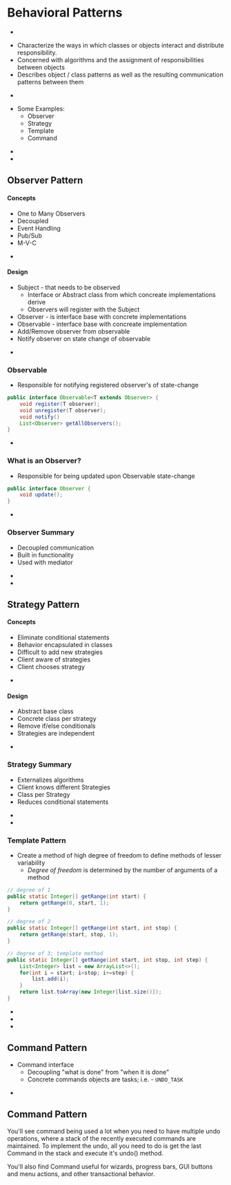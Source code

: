 # Behavioral Patterns

-

* Characterize the ways in which classes or objects interact and distribute responsibility.
* Concerned with algorithms and the assignment of responsibilities between objects
* Describes object / class patterns as well as the resulting communication patterns between them

-

* Some Examples:
	* Observer
	* Strategy
	* Template
	* Command

-
-

## Observer Pattern

#### Concepts

* One to Many Observers
* Decoupled
* Event Handling
* Pub/Sub
* M-V-C

-

#### Design

* Subject - that needs to be observed
	* Interface or Abstract class from which concreate implementations derive
	* Observers will register with the Subject
* Observer - is interface base with concrete implementations
* Observable - interface base with concreate implementation
* Add/Remove observer from observable
* Notify observer on state change of observable

<!-- -

![alt text](https://kymr.github.io/files/design-pattern/observer-pattern/observer-pattern.png "Observer Pattern") -->

-
### Observable
* Responsible for notifying registered observer's of state-change

```java
public interface Observable<T extends Observer> {
	void register(T observer);
	void unregister(T observer);
	void notify()
	List<Observer> getAllObservers();
}
```


-
### What is an Observer?
* Responsible for being updated upon Observable state-change
```java
public interface Observer {
	void update();
}
```

-
### Observer Summary

* Decoupled communication
* Built in functionality
* Used with mediator

-
-
## Strategy Pattern

#### Concepts

* Eliminate conditional statements
* Behavior encapsulated in classes
* Difficult to add new strategies
* Client aware of strategies
* Client chooses strategy

-

#### Design

* Abstract base class
* Concrete class per strategy
* Remove if/else conditionals
* Strategies are independent

<!-- -

![alt text](https://upload.wikimedia.org/wikipedia/commons/3/39/Strategy_Pattern_in_UML.png "Strategy Pattern") -->

-

### Strategy Summary

* Externalizes algorithms
* Client knows different Strategies
* Class per Strategy
* Reduces conditional statements

-
-

### Template Pattern
* Create a method of high degree of freedom to define methods of lesser variability
	* _Degree of freedom_ is determined by the number of arguments of a method

```java
// degree of 1
public static Integer[] getRange(int start) {
    return getRange(0, start, 1);
}

// degree of 2
public static Integer[] getRange(int start, int stop) {
    return getRange(start, stop, 1);
}

// degree of 3; template method
public static Integer[] getRange(int start, int stop, int step) {
    List<Integer> list = new ArrayList<>();
    for(int i = start; i<stop; i+=step) {
        list.add(i);
    }
    return list.toArray(new Integer[list.size()]);
}
```


-
-


-
## Command Pattern
* Command interface
	* Decoupling "what is done" from "when it is done"
	* Concrete commands objects are tasks; i.e. - `UNDO_TASK`

-
## Command Pattern
You'll see command being used a lot when you need to have multiple undo operations, where a stack of the recently executed commands are maintained. To implement the undo, all you need to do is get the last Command in the stack and execute it's undo() method.

You'll also find Command useful for wizards, progress bars, GUI buttons and menu actions, and other transactional behavior.  

